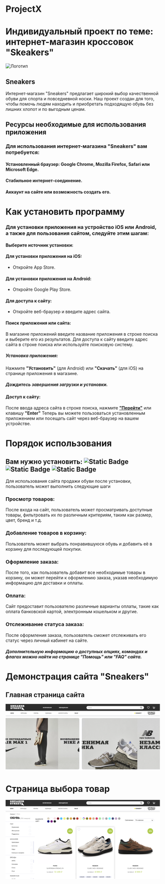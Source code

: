# ProjectX

# Индивидуальный проект по теме: интернет-магазин кроссовок "Skeakers"

![Логотип](g.png "Логотип GitHub")

## Sneakers

Интернет-магазин "Sneakers" предлагает широкий выбор качественной обуви для спорта и повседневной носки. Наш проект создан для того, чтобы помочь людям находить и приобретать подходящую обувь без лишних хлопот и по выгодным ценам.

## Ресурсы необходимые для использования приложения

### Для использования интернет-магазина "Sneakers" вам потребуется:

#### Установленный браузер: Google Chrome, Mozilla Firefox, Safari или Microsoft Edge.

#### Стабильное интернет-соединение.

#### Аккаунт на сайте или возможность создать его.

# Как установить программу

### Для установки приложения на устройство iOS или Android, а также для пользования сайтом, следуйте этим шагам:

#### Выберите источник установки:

#### Для установки приложения на iOS:

- Откройте App Store.

#### Для установки приложения на Android:

- Откройте Google Play Store.

#### Для доступа к сайту:

- Откройте веб-браузер и введите адрес сайта.

#### Поиск приложения или сайта:

В магазине приложений введите название приложения в строке поиска и выберите его из результатов.
Для доступа к сайту введите адрес сайта в строке поиска или используйте поисковую систему.

##### Установка приложения:

Нажмите **"Установить"** (для Android) или **"Скачать"** (для iOS) на странице приложения в магазине.

##### Дождитесь завершения загрузки и установки.

#### Доступ к сайту:

После ввода адреса сайта в строке поиска, нажмите **["Перейти"]()** или клавишу **"Enter"**
Теперь вы можете пользоваться установленным приложением или посещать сайт через веб-браузер на вашем устройстве.

# Порядок использования

## Вам нужно установить: ![Static Badge](https://img.shields.io/badge/HTML%20-%20patch?style=flat&color=lightblue) ![Static Badge](https://img.shields.io/badge/CSS%20-%20patch?style=flat&color=lightorange) ![Static Badge](https://img.shields.io/badge/JS%20-%20patch?style=flat&color=yellow)

Для использования сайта продажи обуви после установки, пользователь может выполнить следующие шаги

### Просмотр товаров:

После входа на сайт, пользователь может просматривать доступные товары, фильтровать их по различным критериям, таким как размер, цвет, бренд и т.д.

### Добавление товаров в корзину:

Пользователь может выбрать понравившуюся обувь и добавить её в корзину для последующей покупки.

### Оформление заказа:

После того, как пользователь добавит все необходимые товары в корзину, он может перейти к оформлению заказа, указав необходимую информацию для доставки и оплаты.

### Оплата:

Сайт предоставит пользователю различные варианты оплаты, такие как оплата банковской картой, электронным кошельком и другие.

### Отслеживание статуса заказа:

После оформления заказа, пользователь сможет отслеживать его статус через личный кабинет на сайте.

##### Дополнительную информацию о доступных опциях, командах и флагах можно найти на странице "Помощь" или "FAQ" сайта.

# Демонстрация сайта "Sneakers"

## Главная страница сайта

![Главная страница](main.png "Sneakers")

# Страница выбора товар

![Главная страница](choice.png "Sneakers")
